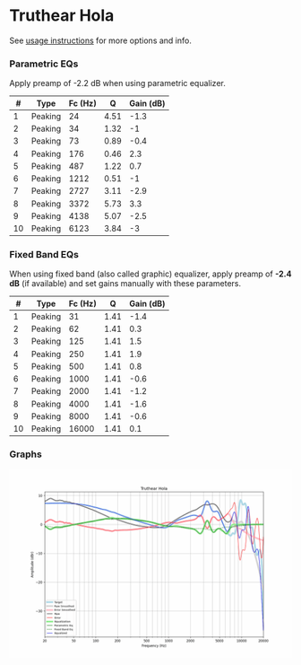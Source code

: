 # Truthear Hola
See [usage instructions](https://github.com/jaakkopasanen/AutoEq#usage) for more options and info.

### Parametric EQs
Apply preamp of -2.2 dB when using parametric equalizer.

|   # | Type    |   Fc (Hz) |    Q |   Gain (dB) |
|-----|---------|-----------|------|-------------|
|   1 | Peaking |        24 | 4.51 |        -1.3 |
|   2 | Peaking |        34 | 1.32 |        -1   |
|   3 | Peaking |        73 | 0.89 |        -0.4 |
|   4 | Peaking |       176 | 0.46 |         2.3 |
|   5 | Peaking |       487 | 1.22 |         0.7 |
|   6 | Peaking |      1212 | 0.51 |        -1   |
|   7 | Peaking |      2727 | 3.11 |        -2.9 |
|   8 | Peaking |      3372 | 5.73 |         3.3 |
|   9 | Peaking |      4138 | 5.07 |        -2.5 |
|  10 | Peaking |      6123 | 3.84 |        -3   |

### Fixed Band EQs
When using fixed band (also called graphic) equalizer, apply preamp of **-2.4 dB** (if available) and set gains manually with these parameters.

|   # | Type    |   Fc (Hz) |    Q |   Gain (dB) |
|-----|---------|-----------|------|-------------|
|   1 | Peaking |        31 | 1.41 |        -1.4 |
|   2 | Peaking |        62 | 1.41 |         0.3 |
|   3 | Peaking |       125 | 1.41 |         1.5 |
|   4 | Peaking |       250 | 1.41 |         1.9 |
|   5 | Peaking |       500 | 1.41 |         0.8 |
|   6 | Peaking |      1000 | 1.41 |        -0.6 |
|   7 | Peaking |      2000 | 1.41 |        -1.2 |
|   8 | Peaking |      4000 | 1.41 |        -1.6 |
|   9 | Peaking |      8000 | 1.41 |        -0.6 |
|  10 | Peaking |     16000 | 1.41 |         0.1 |

### Graphs
![](./Truthear%20Hola.png)
